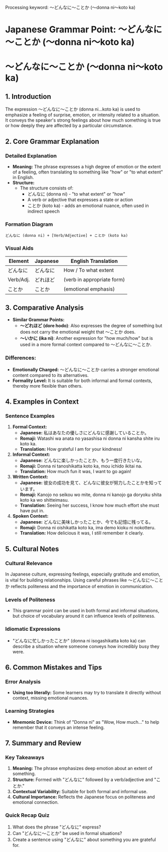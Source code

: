 Processing keyword: ～どんなに～ことか (〜donna ni〜koto ka)
# Japanese Grammar Point: ～どんなに～ことか (〜donna ni〜koto ka)
# ～どんなに～ことか (〜donna ni〜koto ka)
## 1. Introduction
The expression ～どんなに～ことか (donna ni...koto ka) is used to emphasize a feeling of surprise, emotion, or intensity related to a situation. It conveys the speaker's strong feelings about how much something is true or how deeply they are affected by a particular circumstance.
## 2. Core Grammar Explanation
### Detailed Explanation
- **Meaning:** The phrase expresses a high degree of emotion or the extent of a feeling, often translating to something like "how" or "to what extent" in English.
- **Structure:** 
  - The structure consists of:
    - どんなに (donna ni) - "to what extent" or "how"
    - A verb or adjective that expresses a state or action
    - ことか (koto ka) - adds an emotional nuance, often used in indirect speech
### Formation Diagram
```
どんなに (donna ni) + [Verb/Adjective] + ことか (koto ka)
```
### Visual Aids
| Element      | Japanese | English Translation         |
|--------------|----------|-----------------------------|
| どんなに     | どんなに | How / To what extent        |
| Verb/Adj.    | どれほど | (verb in appropriate form)  |
| ことか      | ことか   | (emotional emphasis)        |
## 3. Comparative Analysis
- **Similar Grammar Points:**
  - **〜どれほど (dore hodo)**: Also expresses the degree of something but does not carry the emotional weight that ～ことか does.
  - **〜いかに (ika ni)**: Another expression for "how much/how" but is used in a more formal context compared to ～どんなに～ことか.
### Differences:
- **Emotionally Charged:** ～どんなに～ことか carries a stronger emotional content compared to its alternatives.
- **Formality Level:** It is suitable for both informal and formal contexts, thereby more flexible than others.
## 4. Examples in Context
### Sentence Examples
1. **Formal Context:**
   - **Japanese:** 私はあなたの優しさにどんなに感謝していることか。
   - **Romaji:** Watashi wa anata no yasashisa ni donna ni kansha shite iru koto ka.
   - **Translation:** How grateful I am for your kindness!
2. **Informal Context:**
   - **Japanese:** どんなに楽しかったことか、もう一度行きたいな。
   - **Romaji:** Donna ni tanoshikatta koto ka, mou ichido ikitai na.
   - **Translation:** How much fun it was, I want to go again!
3. **Written Context:**
   - **Japanese:** 彼女の成功を見て、どんなに彼女が努力したことかを知っています。
   - **Romaji:** Kanojo no seikou wo mite, donna ni kanojo ga doryoku shita koto ka wo shitteimasu.
   - **Translation:** Seeing her success, I know how much effort she must have put in.
4. **Spoken Context:**
   - **Japanese:** どんなに美味しかったことか、今でも記憶に残ってる。
   - **Romaji:** Donna ni oishikatta koto ka, ima demo kioku ni nokotteru.
   - **Translation:** How delicious it was, I still remember it clearly.
## 5. Cultural Notes 
### Cultural Relevance
In Japanese culture, expressing feelings, especially gratitude and emotion, is vital for building relationships. Using careful phrases like ～どんなに～ことか reflects politeness and the importance of emotion in communication.
### Levels of Politeness
- This grammar point can be used in both formal and informal situations, but choice of vocabulary around it can influence levels of politeness.
### Idiomatic Expressions
- "どんなに忙しかったことか" (donna ni isogashikatta koto ka) can describe a situation where someone conveys how incredibly busy they were.
## 6. Common Mistakes and Tips
### Error Analysis
- **Using too literally:** Some learners may try to translate it directly without context, missing emotional nuances.
  
### Learning Strategies
- **Mnemonic Device:** Think of "Donna ni" as "Wow, How much..." to help remember that it conveys an intense feeling.
  
## 7. Summary and Review
### Key Takeaways
1. **Meaning:** The phrase emphasizes deep emotion about an extent of something.
2. **Structure:** Formed with "どんなに" followed by a verb/adjective and "ことか."
3. **Contextual Variability:** Suitable for both formal and informal use.
4. **Cultural Importance:** Reflects the Japanese focus on politeness and emotional connection.
### Quick Recap Quiz
1. What does the phrase "どんなに" express?
2. Can "どんなに～ことか" be used in formal situations?
3. Create a sentence using "どんなに" about something you are grateful for.
